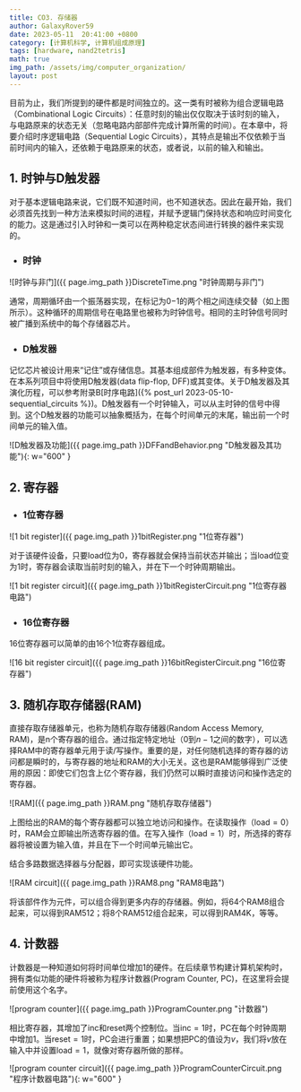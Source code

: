 ```yaml
---
title: CO3. 存储器
author: GalaxyRover59
date: 2023-05-11  20:41:00 +0800
category: [计算机科学, 计算机组成原理]
tags: [hardware, nand2tetris]
math: true
img_path: /assets/img/computer_organization/
layout: post
---
```



目前为止，我们所提到的硬件都是时间独立的。这一类有时被称为组合逻辑电路（Combinational Logic Circuits）：任意时刻的输出仅仅取决于该时刻的输入，与电路原来的状态无关（忽略电路内部部件完成计算所需的时间）。在本章中，将要介绍时序逻辑电路（Sequential Logic Circuits），其特点是输出不仅依赖于当前时间内的输入，还依赖于电路原来的状态，或者说，以前的输入和输出。

## 1. 时钟与D触发器

对于基本逻辑电路来说，它们既不知道时间，也不知道状态。因此在最开始，我们必须首先找到一种方法来模拟时间的进程，并赋予逻辑门保持状态和响应时间变化的能力。这是通过引入时钟和一类可以在两种稳定状态间进行转换的器件来实现的。

- ### 时钟

![时钟与非门]({{ page.img_path }}DiscreteTime.png "时钟周期与非门")

通常，周期循环由一个振荡器实现，在标记为0−1的两个相之间连续交替（如上图所示）。这种循环的周期信号在电路里也被称为时钟信号。相同的主时钟信号同时被广播到系统中的每个存储器芯片。

- ### D触发器

记忆芯片被设计用来“记住”或存储信息。其基本组成部件为触发器，有多种变体。在本系列项目中将使用D触发器(data flip-flop, DFF)或其变体。关于D触发器及其演化历程，可以参考附录B[时序电路]({% post_url 2023-05-10-sequential_circuits %})。D触发器有一个时钟输入，可以从主时钟的信号中得到。这个D触发器的功能可以抽象概括为，在每个时间单元的末尾，输出前一个时间单元的输入值。

![D触发器及功能]({{ page.img_path }}DFFandBehavior.png "D触发器及其功能"){: w="600" }

## 2. 寄存器

- ### 1位寄存器

![1 bit register]({{ page.img_path }}1bitRegister.png "1位寄存器")

对于该硬件设备，只要load位为0，寄存器就会保持当前状态并输出；当load位变为1时，寄存器会读取当前时刻的输入，并在下一个时钟周期输出。

![1 bit register circuit]({{ page.img_path }}1bitRegisterCircuit.png "1位寄存器电路")

- ### 16位寄存器

16位寄存器可以简单的由16个1位寄存器组成。

![16 bit register circuit]({{ page.img_path }}16bitRegisterCircuit.png "16位寄存器")

## 3. 随机存取存储器(RAM)

直接存取存储器单元，也称为随机存取存储器(Random Access Memory, RAM)，是n个寄存器的组合。通过指定特定地址（0到$n-1$之间的数字），可以选择RAM中的寄存器单元用于读/写操作。重要的是，对任何随机选择的寄存器的访问都是瞬时的，与寄存器的地址和RAM的大小无关。这也是RAM能够得到广泛使用的原因：即使它们包含上亿个寄存器，我们仍然可以瞬时直接访问和操作选定的寄存器。

![RAM]({{ page.img_path }}RAM.png "随机存取存储器")

上图给出的RAM的每个寄存器都可以独立地访问和操作。在读取操作（$\mathrm{load}=0$）时，RAM会立即输出所选寄存器的值。在写入操作（$\mathrm{load}=1$）时，所选择的寄存器将被设置为输入值，并且在下一个时间单元输出它。

结合多路数据选择器与分配器，即可实现该硬件功能。

![RAM circuit]({{ page.img_path }}RAM8.png "RAM8电路")

将该部件作为元件，可以组合得到更多内存的存储器。例如，将64个RAM8组合起来，可以得到RAM512；将8个RAM512组合起来，可以得到RAM4K，等等。

## 4. 计数器

计数器是一种知道如何将时间单位增加1的硬件。在后续章节构建计算机架构时，拥有类似功能的硬件将被称为程序计数器(Program Counter, PC)，在这里将会提前使用这个名字。

![program counter]({{ page.img_path }}ProgramCounter.png "计数器")

相比寄存器，其增加了inc和reset两个控制位。当$\mathrm{inc}=1$时，PC在每个时钟周期中增加1。当$\mathrm{reset}=1$时，PC会进行重置；如果想把PC的值设为$v$，我们将$v$放在输入中并设置$\mathrm{load}=1$，就像对寄存器所做的那样。

![program counter circuit]({{ page.img_path }}ProgramCounterCircuit.png "程序计数器电路"){: w="600" }